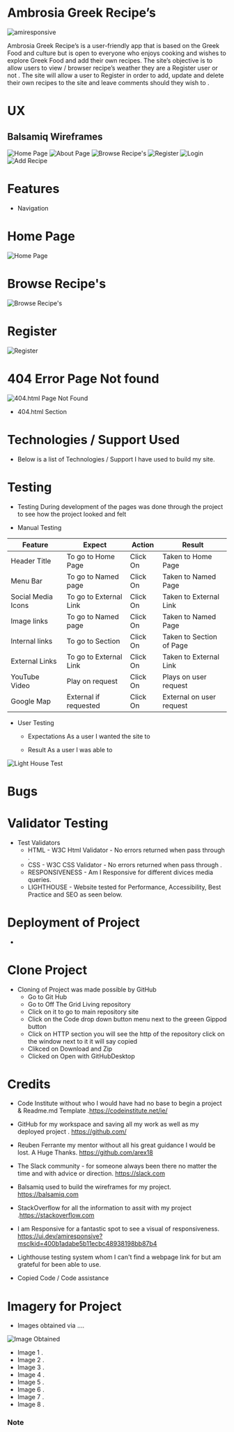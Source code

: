 # Ambrosia Greek Recipe’s 

![amiresponsive]()

Ambrosia Greek Recipe’s is a user-friendly app that is based on the Greek Food and culture but is open to everyone who enjoys cooking and wishes to explore Greek Food and add their own recipes.
The site’s objective is to allow users to view / browser recipe’s weather they are a Register user or not . 
The site will allow a user to Register in order to add, update and delete their own recipes to the site and leave comments should they wish to . 

# UX 




## Balsamiq Wireframes

![ Home Page ]()
![ About Page ]()
![ Browse Recipe's ]()
![ Register ]()
![ Login ]() 
![ Add Recipe ]()

# Features
* Navigation 

     

# Home Page   

![Home Page]()


# Browse Recipe's

![Browse Recipe's]()



# Register

![Register]()



# 404 Error Page Not found

![404.html Page Not Found]()

* 404.html Section
    

# Technologies / Support Used

* Below is a list of Technologies / Support I have used to build my site.
 
   

# Testing

  * Testing During development of the pages was done through the project to see how the project looked and felt

  * Manual Testing

| Feature           |  Expect              |  Action |  Result                 |
|-------------------|----------------------|---------|-------------------------|
|Header Title       |To go to Home Page    |Click On |Taken to Home Page       |
|Menu Bar           |To go to Named page   |Click On |Taken to Named Page      |
|Social Media Icons |To go to External Link|Click On |Taken to External Link   |
|Image links        |To go to Named page   |Click On |Taken to Named Page      |
|Internal links     |To go to Section      |Click On |Taken to Section of Page |
|External Links     |To go to External Link|Click On |Taken to External Link   |
|YouTube Video      |Play on request       |Click On |Plays on user request    |
|Google Map         |External if requested |Click On |External on user request |
 
* User Testing

    + Expectations
      As a user I wanted the site to 
     
    + Result
      As a user I was able to  
     
     
   
![Light House Test]()

# Bugs



# Validator Testing

* Test Validators
    + HTML - W3C Html Validator - No errors returned when pass through .
    + CSS - W3C CSS Validator - No errors returned when pass through .
    + RESPONSIVENESS - Am I Responsive for different divices media queries.
    + LIGHTHOUSE - Website tested for Performance, Accessibility, Best Practice and SEO as seen below.

# Deployment of Project

* 

# Clone Project 

* Cloning of Project was made possible by GitHub
    + Go to Git Hub
    + Go to Off The Grid Living repository 
    + Click on it to go to main repository site 
    + Click on the Code drop down button menu next to the greeen Gippod button
    + Click on HTTP section you will see the http of the repository click on the window next to it it will say copied
    + Clikced on Download and Zip
    + Clicked on Open with GitHubDesktop
 


# Credits

   * Code Institute without who I would have had no base to begin a project & Readme.md Template .https://codeinstitute.net/ie/
   * GitHub for my workspace and saving all my work as well as my deployed project . https://github.com/
   * Reuben Ferrante my mentor without all his great guidance I would be lost. A Huge Thanks. https://github.com/arex18
   * The Slack community - for someone always been there no matter the time and with advice or direction. https://slack.com
   * Balsamiq used to build the wireframes for my project. https://balsamiq.com   
   * StackOverflow for all the information to assit with my project .https://stackoverflow.com
   * I am Responsive for a fantastic spot to see a visual of responsiveness. https://ui.dev/amiresponsive?msclkid=400b1adabe5b11ecbc48938198bb87b4
   * Lighthouse testing system whom I can't find a webpage link for but am grateful for been able to use.

* Copied Code / Code assistance  

# Imagery for Project

 * Images obtained via .... 

 ![Image Obtained]()
 

 + Image 1 . 
 + Image 2 . 
 + Image 3 . 
 + Image 4 . 
 + Image 5 . 
 + Image 6 . 
 + Image 7 . 
 + Image 8 . 

 
 ### Note 
 
